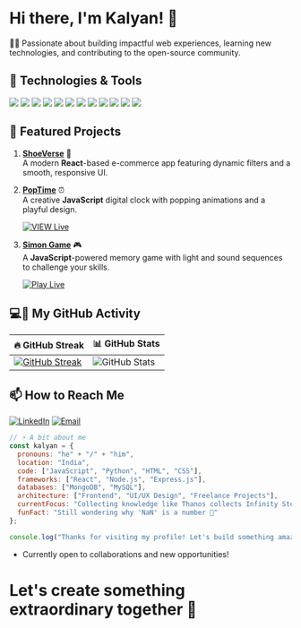 # Hi there, I'm Kalyan! 👋

👨‍💻 Passionate about building impactful web experiences, learning new technologies, and contributing to the open-source community.


## 🔧 Technologies & Tools
![](https://img.shields.io/badge/-React-61DAFB?logo=react&logoColor=white)
![](https://img.shields.io/badge/-JavaScript-F7DF1E?logo=javascript&logoColor=white)
![](https://img.shields.io/badge/-TypeScript-3178C6?logo=typescript&logoColor=white)
![](https://img.shields.io/badge/-HTML5-E34F26?logo=html5&logoColor=white)
![](https://img.shields.io/badge/-CSS3-1572B6?logo=css3&logoColor=white)
![](https://img.shields.io/badge/-Tailwind_CSS-06B6D4?logo=tailwind-css&logoColor=white)
![](https://img.shields.io/badge/-Node.js-339933?logo=node.js&logoColor=white)
![](https://img.shields.io/badge/-Express-000000?logo=express&logoColor=white)
![](https://img.shields.io/badge/-EJS-000000?logo=ejs&logoColor=white)
![](https://img.shields.io/badge/-Python-3776AB?logo=python&logoColor=white)
![](https://img.shields.io/badge/-MongoDB-47A248?logo=mongodb&logoColor=white)
![](https://img.shields.io/badge/-PostgreSQL-4169E1?logo=postgresql&logoColor=white)

## 🌟 Featured Projects

1. [**ShoeVerse**](https://github.com/Kalyan-github-4/ShoeVerse) 🛒  
   A modern **React**-based e-commerce app featuring dynamic filters and a smooth, responsive UI.

2. [**PopTime**](https://github.com/Kalyan-github-4/PopTime) ⏰  
   A creative **JavaScript** digital clock with popping animations and a playful design.

   [![VIEW Live](https://img.shields.io/badge/View%20Live-FF0000?style=flat&logo=google-chrome&logoColor=white)](https://pop-time-ivory.vercel.app/)

3. [**Simon Game**](https://github.com/Kalyan-github-4/Simon-Game) 🎮  
   A **JavaScript**-powered memory game with light and sound sequences to challenge your skills.
   
   [![Play Live](https://img.shields.io/badge/View%20Live-FF0000?style=flat&logo=google-chrome&logoColor=white)](https://simon-game-seven-blush.vercel.app)

## 💻🚀 My GitHub Activity

| 🔥 GitHub Streak | 📊 GitHub Stats |
|------------------|------------------|
| [![GitHub Streak](https://github-readme-streak-stats-eight.vercel.app?user=Kalyan-github-4&theme=dracula&hide_border=true)](https://git.io/streak-stats) | ![GitHub Stats](https://github-readme-stats.vercel.app/api?username=Kalyan-github-4&show_icons=true&theme=dracula&count_private=true&hide_border=true) |





## 📫 How to Reach Me
[![LinkedIn](https://img.shields.io/badge/LinkedIn-Kalyan_Manna-informational?style=flat&logo=linkedin&color=0A66C2)](https://www.linkedin.com/in/kalyan-manna-840861352)
[![Email](https://img.shields.io/badge/Email-kalyanmanna439@gmail.com-informational?style=flat&logo=gmail&color=EA4335)](mailto:kalyanmanna439@gmail.com)

```javascript
// ⚡ A bit about me
const kalyan = {
  pronouns: "he" + "/" + "him",
  location: "India",
  code: ["JavaScript", "Python", "HTML", "CSS"],
  frameworks: ["React", "Node.js", "Express.js"],
  databases: ["MongoDB", "MySQL"],
  architecture: ["Frontend", "UI/UX Design", "Freelance Projects"],
  currentFocus: "Collecting knowledge like Thanos collects Infinity Stones 💎 — but only a few get mastered... for now. 🚀",
  funFact: "Still wondering why 'NaN' is a number 🤔"
};

console.log("Thanks for visiting my profile! Let's build something amazing together! 🌟");
```
+ Currently open to collaborations and new opportunities!
# Let's create something extraordinary together 🚀


















